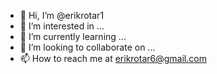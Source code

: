 - 👋 Hi, I’m @erikrotar1
- 👀 I’m interested in ...
- 🌱 I’m currently learning ...
- 💞️ I’m looking to collaborate on ...
- 📫 How to reach me at erikrotar6@gmail.com

<!---
erikrotar1/erikrotar1 is a ✨ special ✨ repository because its `README.md` (this file) appears on your GitHub profile.
You can click the Preview link to take a look at your changes.
--->
